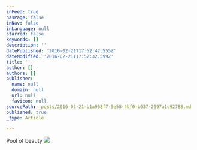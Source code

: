 ```yaml
---
inFeed: true
hasPage: false
inNav: false
inLanguage: null
starred: false
keywords: []
description: ''
datePublished: '2016-02-21T17:52:42.555Z'
dateModified: '2016-02-21T17:52:32.599Z'
title: ''
author: []
authors: []
publisher:
  name: null
  domain: null
  url: null
  favicon: null
sourcePath: _posts/2016-02-21-b1a968f7-5e58-4bf0-b637-2097a1c92788.md
published: true
_type: Article

---
```

Pool of beauty
![](https://the-grid-user-content.s3-us-west-2.amazonaws.com/207c5416-cb6c-4610-9895-7431295d44c6.jpg)
